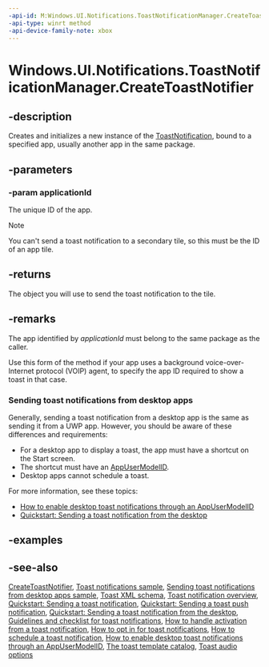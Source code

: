 ```yaml
---
-api-id: M:Windows.UI.Notifications.ToastNotificationManager.CreateToastNotifier(System.String)
-api-type: winrt method
-api-device-family-note: xbox
---
```


<!-- Method syntax
public Windows.UI.Notifications.ToastNotifier CreateToastNotifier(System.String applicationId)
-->

# Windows.UI.Notifications.ToastNotificationManager.CreateToastNotifier

## -description
Creates and initializes a new instance of the [ToastNotification](toastnotification.md), bound to a specified app, usually another app in the same package.

## -parameters
### -param applicationId
The unique ID of the app.

> [!NOTE]
> You can't send a toast notification to a secondary tile, so this must be the ID of an app tile.

## -returns
The object you will use to send the toast notification to the tile.

## -remarks
The app identified by *applicationId* must belong to the same package as the caller.

Use this form of the method if your app uses a background voice-over-Internet protocol (VOIP) agent, to specify the app ID required to show a toast in that case.

### Sending toast notifications from desktop apps

Generally, sending a toast notification from a desktop app is the same as sending it from a UWP app. However, you should be aware of these differences and requirements: 
+ For a desktop app to display a toast, the app must have a shortcut on the Start screen.
+ The shortcut must have an [AppUserModelID](https://docs.microsoft.com/windows/desktop/shell/appids).
+ Desktop apps cannot schedule a toast.


For more information, see these topics: 
+ [How to enable desktop toast notifications through an AppUserModelID](https://docs.microsoft.com/previous-versions/windows/desktop/legacy/hh802762(v=vs.85))
+ [Quickstart: Sending a toast notification from the desktop](https://docs.microsoft.com/previous-versions/windows/desktop/legacy/hh802768(v=vs.85))


## -examples

## -see-also
[CreateToastNotifier](toastnotificationmanager_createtoastnotifier_1346219381.md), [Toast notifications sample](https://github.com/microsoftarchive/msdn-code-gallery-microsoft/tree/master/Official%20Windows%20Platform%20Sample/Windows%208.1%20Store%20app%20samples/99866-Windows%208.1%20Store%20app%20samples/Toast%20notifications%20sample), [Sending toast notifications from desktop apps sample](https://github.com/microsoftarchive/msdn-code-gallery-microsoft/tree/master/Official%20Windows%20Platform%20Sample/Windows%208.1%20Store%20app%20samples/99866-Windows%208.1%20Store%20app%20samples/Toast%20notifications%20sample), [Toast XML schema](https://docs.microsoft.com/uwp/schemas/tiles/toastschema/schema-root), [Toast notification overview](https://docs.microsoft.com/previous-versions/windows/apps/hh779727(v=win.10)), [Quickstart: Sending a toast notification](https://docs.microsoft.com/previous-versions/windows/apps/hh465448(v=win.10)), [Quickstart: Sending a toast push notification](https://docs.microsoft.com/previous-versions/windows/apps/hh465450(v=win.10)), [Quickstart: Sending a toast notification from the desktop](https://docs.microsoft.com/previous-versions/windows/desktop/legacy/hh802768(v=vs.85)), [Guidelines and checklist for toast notifications](https://docs.microsoft.com/windows/uwp/controls-and-patterns/tiles-badges-notifications), [How to handle activation from a toast notification](https://docs.microsoft.com/previous-versions/windows/apps/hh761468(v=win.10)), [How to opt in for toast notifications](https://docs.microsoft.com/previous-versions/windows/apps/hh781238(v=win.10)), [How to schedule a toast notification](https://docs.microsoft.com/previous-versions/windows/apps/hh465417(v=win.10)), [How to enable desktop toast notifications through an AppUserModelID](https://docs.microsoft.com/previous-versions/windows/desktop/legacy/hh802762(v=vs.85)), [The toast template catalog](https://docs.microsoft.com/previous-versions/windows/apps/hh761494(v=win.10)), [Toast audio options](https://docs.microsoft.com/previous-versions/windows/apps/hh761492(v=win.10))
